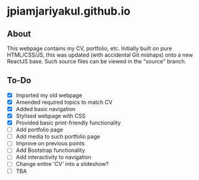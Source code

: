 # jpiamjariyakul.github.io

## About

This webpage contains my CV, portfolio, etc. Initially built on pure HTML/CSS/JS, this was updated (with accidental Git mishaps) onto a new ReactJS base. Such source files can be viewed in the "source" branch.

## To-Do

- [X] Imported my old webpage
- [X] Amended required topics to match CV
- [X] Added basic navigation
- [X] Stylised webpage with CSS
- [X] Provided basic print-friendly functionality
- [ ] Add portfolio page
- [ ] Add media to such portfolio page
- [ ] Improve on previous points
- [ ] Add Bootstrap functionality
- [ ] Add interactivity to navigation
- [ ] Change entire 'CV' into a slideshow?
- [ ] TBA
